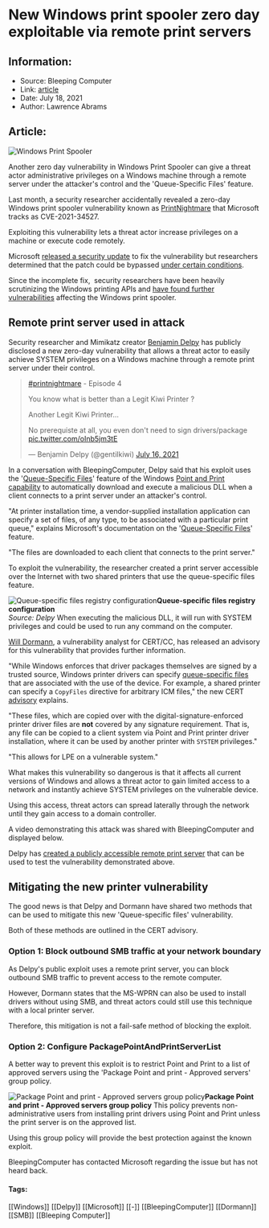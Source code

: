 # New Windows print spooler zero day exploitable via remote print servers
### 

## Information:
+ Source: Bleeping Computer
+ Link: [article](https://www.bleepingcomputer.com/news/microsoft/new-windows-print-spooler-zero-day-exploitable-via-remote-print-servers/)
+ Date: July 18, 2021
+ Author: Lawrence Abrams


## Article:
![Windows Print Spooler](https://www.bleepstatic.com/content/hl-images/2021/06/30/Printer.jpg)


Another zero day vulnerability in Windows Print Spooler can give a threat actor administrative privileges on a Windows machine through a remote server under the attacker's control and the 'Queue-Specific Files' feature.


Last month, a security researcher accidentally revealed a zero-day Windows print spooler vulnerability known as [PrintNightmare](https://www.bleepingcomputer.com/news/security/public-windows-printnightmare-0-day-exploit-allows-domain-takeover/) that Microsoft tracks as CVE-2021-34527.


Exploiting this vulnerability lets a threat actor increase privileges on a machine or execute code remotely.


Microsoft [released a security update](https://www.bleepingcomputer.com/news/security/microsoft-pushes-emergency-update-for-windows-printnightmare-zero-day/) to fix the vulnerability but researchers determined that the patch could be bypassed [under certain conditions](https://www.bleepingcomputer.com/news/microsoft/microsofts-incomplete-printnightmare-patch-fails-to-fix-vulnerability/).


Since the incomplete fix,  security researchers have been heavily scrutinizing the Windows printing APIs and [have found further vulnerabilities](https://www.bleepingcomputer.com/news/microsoft/windows-print-nightmare-continues-with-malicious-driver-packages/) affecting the Windows print spooler.


Remote print server used in attack
----------------------------------


Security researcher and Mimikatz creator [Benjamin Delpy](https://twitter.com/gentilkiwi) has publicly disclosed a new zero-day vulnerability that allows a threat actor to easily achieve SYSTEM privileges on a Windows machine through a remote print server under their control.




> 
> [#printnightmare](https://twitter.com/hashtag/printnightmare?src=hash&ref_src=twsrc%5Etfw) - Episode 4  
>   
> 
> You know what is better than a Legit Kiwi Printer ?  
> 
> Another Legit Kiwi Printer...  
>   
> 
> No prerequiste at all, you even don't need to sign drivers/package [pic.twitter.com/oInb5jm3tE](https://t.co/oInb5jm3tE)
> 
> 
> — Benjamin Delpy (@gentilkiwi) [July 16, 2021](https://twitter.com/gentilkiwi/status/1416079316673339392?ref_src=twsrc%5Etfw)


In a conversation with BleepingComputer, Delpy said that his exploit uses the '[Queue-Specific Files](http://docs.microsoft.com/en-us/windows-hardware/drivers/print/installing-queue-specific-files)' feature of the Windows [Point and Print capability](http://docs.microsoft.com/en-us/windows-hardware/drivers/print/introduction-to-point-and-print) to automatically download and execute a malicious DLL when a client connects to a print server under an attacker's control.


"At printer installation time, a vendor-supplied installation application can specify a set of files, of any type, to be associated with a particular print queue," explains Microsoft's documentation on the '[Queue-Specific Files](http://docs.microsoft.com/en-us/windows-hardware/drivers/print/installing-queue-specific-files)' feature.


"The files are downloaded to each client that connects to the print server."


To exploit the vulnerability, the researcher created a print server accessible over the Internet with two shared printers that use the queue-specific files feature.



![Queue-specific files registry configuration](https://www.bleepstatic.com/images/news/Microsoft/vulnerabilities/p/print-spooler-queue-specific/queue-specific-files.jpg)**Queue-specific files registry configuration**  
*Source: Delpy*
When executing the malicious DLL, it will run with SYSTEM privileges and could be used to run any command on the computer.


[Will Dormann](https://twitter.com/wdormann), a vulnerability analyst for CERT/CC, has released an advisory for this vulnerability that provides further information.


"While Windows enforces that driver packages themselves are signed by a trusted source, Windows printer drivers can specify [queue-specific files](https://docs.microsoft.com/en-us/windows-hardware/drivers/print/installing-queue-specific-files) that are associated with the use of the device. For example, a shared printer can specify a `CopyFiles` directive for arbitrary ICM files," the new CERT [advisory](https://kb.cert.org/vuls/id/131152) explains.


"These files, which are copied over with the digital-signature-enforced printer driver files are **not** covered by any signature requirement. That is, any file can be copied to a client system via Point and Print printer driver installation, where it can be used by another printer with `SYSTEM` privileges."


"This allows for LPE on a vulnerable system."


What makes this vulnerability so dangerous is that it affects all current versions of Windows and allows a threat actor to gain limited access to a network and instantly achieve SYSTEM privileges on the vulnerable device.


Using this access, threat actors can spread laterally through the network until they gain access to a domain controller.


A video demonstrating this attack was shared with BleepingComputer and displayed below.



Delpy has [created a publicly accessible remote print server](http://Delpy%20has%20also%20created%20a%20publicly%20accessible%20remote%20print%20server%20that%20can%20be%20used%20to%20test%20the%20vulnerability.) that can be used to test the vulnerability demonstrated above.


Mitigating the new printer vulnerability
----------------------------------------


The good news is that Delpy and Dormann have shared two methods that can be used to mitigate this new 'Queue-specific files' vulnerability.


Both of these methods are outlined in the CERT advisory.


### Option 1: Block outbound SMB traffic at your network boundary


As Delpy's public exploit uses a remote print server, you can block outbound SMB traffic to prevent access to the remote computer.


However, Dormann states that the MS-WPRN can also be used to install drivers without using SMB, and threat actors could still use this technique with a local printer server.


Therefore, this mitigation is not a fail-safe method of blocking the exploit.


### Option 2: Configure PackagePointAndPrintServerList


A better way to prevent this exploit is to restrict Point and Print to a list of approved servers using the 'Package Point and print - Approved servers' group policy.



![Package Point and print - Approved servers group policy](https://www.bleepstatic.com/images/news/Microsoft/vulnerabilities/p/print-spooler-queue-specific/approved-servers-policyt.jpg)**Package Point and print - Approved servers group policy**
This policy prevents non-administrative users from installing print drivers using Point and Print unless the print server is on the approved list. 


Using this group policy will provide the best protection against the known exploit.


BleepingComputer has contacted Microsoft regarding the issue but has not heard back.




#### Tags:
[[Windows]] [[Delpy]] [[Microsoft]] [[-]] [[BleepingComputer]] [[Dormann]] [[SMB]] [[Bleeping Computer]]
